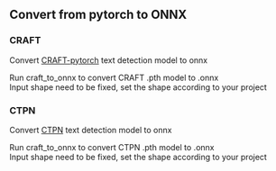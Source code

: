 ## Convert from pytorch to ONNX

### CRAFT

Convert [CRAFT-pytorch](https://github.com/clovaai/CRAFT-pytorch) text detection model to onnx

Run craft_to_onnx to convert CRAFT .pth model to .onnx </br>
Input shape need to be fixed, set the shape according to your project

### CTPN

Convert [CTPN](https://github.com/eragonruan/text-detection-ctpn) text detection model to onnx

Run craft_to_onnx to convert CTPN .pth model to .onnx </br>
Input shape need to be fixed, set the shape according to your project
